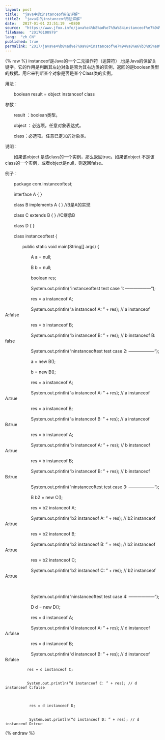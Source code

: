 ```yaml
---
layout: post
title:  "java中的instanceof用法详解"
title2:  "java中的instanceof用法详解"
date:   2017-01-01 23:51:19  +0800
source:  "https://www.jfox.info/java%e4%b8%ad%e7%9a%84instanceof%e7%94%a8%e6%b3%95%e8%af%a6%e8%a7%a3.html"
fileName:  "20170100979"
lang:  "zh_CN"
published: true
permalink: "2017/java%e4%b8%ad%e7%9a%84instanceof%e7%94%a8%e6%b3%95%e8%af%a6%e8%a7%a3.html"
---
```

{% raw %}
instanceof是Java的一个二元操作符（运算符）,也是Java的保留关键字。它的作用是判断其左边对象是否为其右边类的实例，返回的是boolean类型的数据。用它来判断某个对象是否是某个Class类的实例。

用法：

　　boolean result = object instanceof class

参数：

　　result ：boolean类型。

　　object ：必选项。任意对象表达式。

　　class：必选项。任意已定义的对象类。

说明：

　　如果该object 是该class的一个实例，那么返回true。如果该object 不是该class的一个实例，或者object是null，则返回false。

例子：

 

  　　package com.instanceoftest; 
 

  　　interface A { } 
 

  　　class B implements A { } //B是A的实现 
 

  　　class C extends B { } //C继承B 
 

  　　class D { } 
 

  　　class instanceoftest { 
 

  　　　　public static void main(String[] args) { 
 

  　　　　　　A a = null; 
 

  　　　　　　B b = null; 
 

  　　　　　　boolean res; 
 

  　　　　　　System.out.println(“instanceoftest test case 1: ——————“); 
 

  　　　　　　res = a instanceof A; 
 

  　　　　　　System.out.println(“a instanceof A: ” + res); // a instanceof A:false 
 

　　　　　　res = b instanceof B; 
 

　　　　　　System.out.println(“b instanceof B: ” + res); // b instanceof B: false 
 

  　　　　　　System.out.println(“ninstanceoftest test case 2: ——————“); 
 

  　　　　　　a = new B(); 
 

  　　　　　　b = new B(); 
 

  　　　　　　res = a instanceof A; 
 

  　　　　　　System.out.println(“a instanceof A: ” + res); // a instanceof A:true 
 

  　　　　　　res = a instanceof B; 
 

  　　　　　　System.out.println(“a instanceof B: ” + res); // a instanceof B:true 
 

  　　　　　　res = b instanceof A; 
 

  　　　　　　System.out.println(“b instanceof A: ” + res); // b instanceof A:true 
 

  　　　　　　res = b instanceof B; 
 

  　　　　　　System.out.println(“b instanceof B: ” + res); // b instanceof B:true 
 

  　　　　　　System.out.println(“ninstanceoftest test case 3: ——————“); 
 

  　　　　　　B b2 = new C(); 
 

  　　　　　　res = b2 instanceof A; 
 

  　　　　　　System.out.println(“b2 instanceof A: ” + res); // b2 instanceof A:true 
 

  　　　　　　res = b2 instanceof B; 
 

  　　　　　　System.out.println(“b2 instanceof B: ” + res); // b2 instanceof A:true 
 

  　　　　　　res = b2 instanceof C; 
 

  　　　　　　System.out.println(“b2 instanceof C: ” + res); // b2 instanceof A:true 
 

  　　　　　　 
 
   　　　　　　System.out.println(“ninstanceoftest test case 4: ——————“); 
  
 
   　　　　　　D d = new D(); 
  
 
   　　　　　　res = d instanceof A; 
  
 
   　　　　　　System.out.println(“d instanceof A: ” + res); // d instanceof A:false 
  
 
   　　　　　　res = d instanceof B; 
  
 
   　　　　　　System.out.println(“d instanceof B: ” + res); // d instanceof B:false 
  

 
  
    　　　　　　res = d instanceof C; 
   
  
    　　　　　　System.out.println(“d instanceof C: ” + res); // d instanceof C:false 
   
 
   
     　　　　　　res = d instanceof D; 
    
   
     　　　　　　System.out.println(“d instanceof D: ” + res); // d instanceof D:true
{% endraw %}